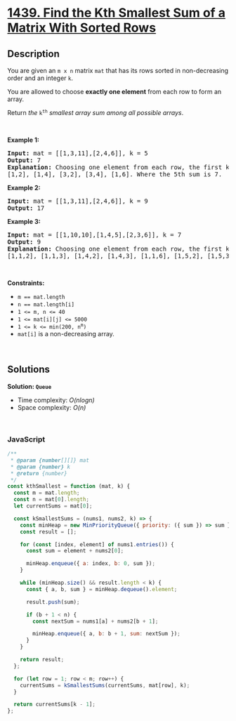 # [1439. Find the Kth Smallest Sum of a Matrix With Sorted Rows](https://leetcode.com/problems/find-the-kth-smallest-sum-of-a-matrix-with-sorted-rows)

## Description

<div class="elfjS" data-track-load="description_content"><p>You are given an <code>m x n</code> matrix <code>mat</code> that has its rows sorted in non-decreasing order and an integer <code>k</code>.</p>

<p>You are allowed to choose <strong>exactly one element</strong> from each row to form an array.</p>

<p>Return <em>the </em><code>k<sup>th</sup></code><em> smallest array sum among all possible arrays</em>.</p>

<p>&nbsp;</p>
<p><strong class="example">Example 1:</strong></p>

<pre><strong>Input:</strong> mat = [[1,3,11],[2,4,6]], k = 5
<strong>Output:</strong> 7
<strong>Explanation:</strong> Choosing one element from each row, the first k smallest sum are:
[1,2], [1,4], [3,2], [3,4], [1,6]. Where the 5th sum is 7.
</pre>

<p><strong class="example">Example 2:</strong></p>

<pre><strong>Input:</strong> mat = [[1,3,11],[2,4,6]], k = 9
<strong>Output:</strong> 17
</pre>

<p><strong class="example">Example 3:</strong></p>

<pre><strong>Input:</strong> mat = [[1,10,10],[1,4,5],[2,3,6]], k = 7
<strong>Output:</strong> 9
<strong>Explanation:</strong> Choosing one element from each row, the first k smallest sum are:
[1,1,2], [1,1,3], [1,4,2], [1,4,3], [1,1,6], [1,5,2], [1,5,3]. Where the 7th sum is 9.  
</pre>

<p>&nbsp;</p>
<p><strong>Constraints:</strong></p>

<ul>
	<li><code>m == mat.length</code></li>
	<li><code>n == mat.length[i]</code></li>
	<li><code>1 &lt;= m, n &lt;= 40</code></li>
	<li><code>1 &lt;= mat[i][j] &lt;= 5000</code></li>
	<li><code>1 &lt;= k &lt;= min(200, n<sup>m</sup>)</code></li>
	<li><code>mat[i]</code> is a non-decreasing array.</li>
</ul>
</div>

<p>&nbsp;</p>

## Solutions

**Solution: `Queue`**

- Time complexity: <em>O(nlogn)</em>
- Space complexity: <em>O(n)</em>

<p>&nbsp;</p>

### **JavaScript**

```js
/**
 * @param {number[][]} mat
 * @param {number} k
 * @return {number}
 */
const kthSmallest = function (mat, k) {
  const m = mat.length;
  const n = mat[0].length;
  let currentSums = mat[0];

  const kSmallestSums = (nums1, nums2, k) => {
    const minHeap = new MinPriorityQueue({ priority: ({ sum }) => sum });
    const result = [];

    for (const [index, element] of nums1.entries()) {
      const sum = element + nums2[0];

      minHeap.enqueue({ a: index, b: 0, sum });
    }

    while (minHeap.size() && result.length < k) {
      const { a, b, sum } = minHeap.dequeue().element;

      result.push(sum);

      if (b + 1 < n) {
        const nextSum = nums1[a] + nums2[b + 1];

        minHeap.enqueue({ a, b: b + 1, sum: nextSum });
      }
    }

    return result;
  };

  for (let row = 1; row < m; row++) {
    currentSums = kSmallestSums(currentSums, mat[row], k);
  }

  return currentSums[k - 1];
};
```
